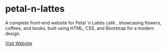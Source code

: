 # petal-n-lattes

A complete front-end website for Petal ‘n Lattés café , showcasing flowers, coffees, and books, built using HTML, CSS, and Bootstrap for a modern design.

[Visit Website](https://<your-username>.github.io/petal-n-lattes/)
